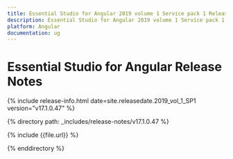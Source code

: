 ```yaml
---
title: Essential Studio for Angular 2019 volume 1 Service pack 1 Release Notes  
description: Essential Studio for Angular 2019 volume 1 Service pack 1 Release Notes  
platform: Angular
documentation: ug
---
```


# Essential Studio for Angular  Release Notes  

{% include release-info.html date=site.releasedate.2019_vol_1_SP1  version="v17.1.0.47" %} 


{% directory path: _includes/release-notes/v17.1.0.47 %}

{% include {{file.url}} %}

{% enddirectory %}